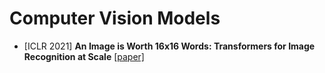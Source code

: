 # Computer Vision Models
- [ICLR 2021] **An Image is Worth 16x16 Words: Transformers for Image Recognition at Scale** [[paper]](https://arxiv.org/pdf/2010.11929.pdf)